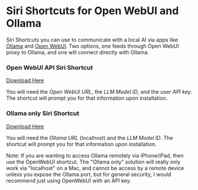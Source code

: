 # Siri Shortcuts for Open WebUI and Ollama
Siri Shortcuts you can use to communicate with a local AI via apps like [Ollama](https://ollama.com) and [Open WebUI](https://openwebui.com). Two options, one feeds through Open WebUI proxy to Ollama, and one will connect directly with Ollama.

### Open WebUI API Siri Shortcut

[Download Here](https://www.icloud.com/shortcuts/68dca66227644718abb5a755f059a637)

You will need the *Open WebUI URL*, the *LLM Model ID*, and the user *API key*. The shortcut will prompt you for that information upon installation.

### Ollama only Siri Shortcut

[Download Here](https://www.icloud.com/shortcuts/b313311e41984c3e8266dde696ea699d)

You will need the *Ollama URL* (localhost) and the *LLM Model ID*. The shortcut will prompt you for that information upon installation.

Note: If you are wanting to access Ollama remotely via iPhone/iPad, then use the OpenWebUI shortcut. The "Ollama only" solution will really only work via "localhost" on a Mac, and cannot be access by a remote device unless you expose the Ollama port, but for general security, I would recommend just using OpenWebUI with an API key.
